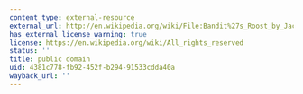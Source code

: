 ```yaml
---
content_type: external-resource
external_url: http://en.wikipedia.org/wiki/File:Bandit%27s_Roost_by_Jacob_Riis.jpeg
has_external_license_warning: true
license: https://en.wikipedia.org/wiki/All_rights_reserved
status: ''
title: public domain
uid: 4381c778-fb92-452f-b294-91533cdda40a
wayback_url: ''
---
```


